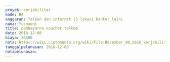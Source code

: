 ```yaml
---
proyek: kerjabilitas
kode: B4
anggaran: Telpon dan internet (3 lokasi kantor lain)
nama: Yusnaeni
title: pembayarna voucher telkom
date: 2016-12-08
biaya: 26500
nota: https://wiki.ciptamedia.org/wiki/File:Desember_08_2016_kerjabilitas_B4_komunikasi_neni.jpg
tanggalpelunasan: 2016-12-08
notapelunasan:
---
```

